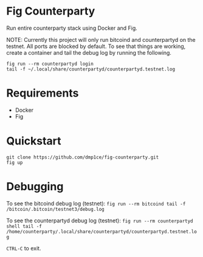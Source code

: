 # Fig Counterparty

Run entire counterparty stack using Docker and Fig.

NOTE:
Currently this project will only run bitcoind and counterpartyd on the testnet.  All ports are blocked by default.  To see that things are working, create a container and tail the debug log by running the following.

```
fig run --rm counterpartyd login
tail -f ~/.local/share/counterpartyd/counterpartyd.testnet.log
```

# Requirements

- Docker
- Fig

# Quickstart

```
git clone https://github.com/dmp1ce/fig-counterparty.git
fig up
```

# Debugging

To see the bitcoind debug log (testnet): `fig run --rm bitcoind tail -f /bitcoin/.bitcoin/testnet3/debug.log`

To see the counterpartyd debug log (testnet): `fig run --rm counterpartyd shell tail -f /home/counterparty/.local/share/counterpartyd/counterpartyd.testnet.log`

`CTRL-C` to exit.
